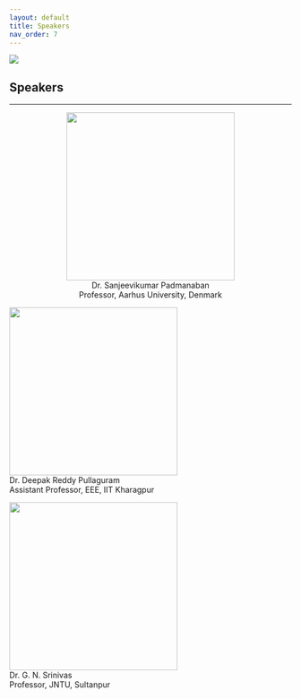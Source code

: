 ```yaml
---
layout: default
title: Speakers
nav_order: 7
---
```

![](../../assets/images/bg_windmill.jpg)
## Speakers
---
<p align="center">
<img width="300" height="300" src="../../assets/images/speaker1.jpg"><br>
<bold>Dr. Sanjeevikumar Padmanaban</bold><br>
Professor, Aarhus University, Denmark<br>

<img width="300" height="300" src="../../assets/images/speaker2.jpg"><br>
<bold>Dr. Deepak Reddy Pullaguram</bold><br>
Assistant Professor, EEE, IIT Kharagpur<br>

<img width="300" height="300" src="../../assets/images/speaker3.jpg"><br>
<bold>Dr. G. N. Srinivas</bold><br>
Professor, JNTU, Sultanpur<br>
</p>